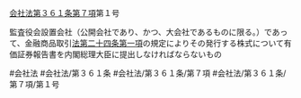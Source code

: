 [会社法第３６１条第７項](会社法＿＿＿＿第３６１条第７項)第１号

監査役会設置会社（公開会社であり、かつ、大会社であるものに限る。）であって、金融商品取引[法第二十四条第一項](会社法＿＿＿＿第２４条第１項)の規定によりその発行する株式について有価証券報告書を内閣総理大臣に提出しなければならないもの


#会社法
#会社法/第３６１条
#会社法/第３６１条/第７項
#会社法/第３６１条/第７項/第１号
